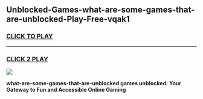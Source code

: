 
## Unblocked-Games-what-are-some-games-that-are-unblocked-Play-Free-vqak1
<h3>
<a href="https://premium76.site?title=what-are-some-games-that-are-unblocked&ref=18A1">CLICK TO PLAY</a></h3>
<hr>

<h3>
<a href="https://premium76.site?title=what-are-some-games-that-are-unblocked&ref=18A1">CLICK 2 PLAY</a>
  
</h3>

<a href="https://premium76.site?title=what-are-some-games-that-are-unblocked&ref=18A1"><img src="https://clearcache.store/games.png"></a>


**what-are-some-games-that-are-unblocked games unblocked: Your Gateway to Fun and Accessible Online Gaming**
